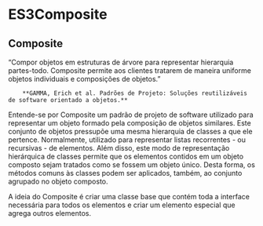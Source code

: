 # ES3Composite

## **Composite** 

“Compor objetos em estruturas de árvore para representar hierarquia partes-todo. Composite permite aos clientes tratarem de maneira uniforme objetos individuais e composições de objetos.” 
        
        **GAMMA, Erich et al. Padrões de Projeto: Soluções reutilizáveis de software orientado a objetos.**

Entende-se por Composite um padrão de projeto de software utilizado para representar um objeto formado pela composição de objetos similares. Este conjunto de objetos pressupõe uma mesma hierarquia de classes a que ele pertence. Normalmente, utilizado para representar listas recorrentes - ou recursivas - de elementos. Além disso, este modo de representação hierárquica de classes permite que os elementos contidos em um objeto composto sejam tratados como se fossem um objeto único. Desta forma, os métodos comuns às classes podem ser aplicados, também, ao conjunto agrupado no objeto composto.

A ideia do Composite é criar uma classe base que contém toda a interface necessária para todos os elementos e criar um elemento especial que agrega outros elementos. 

